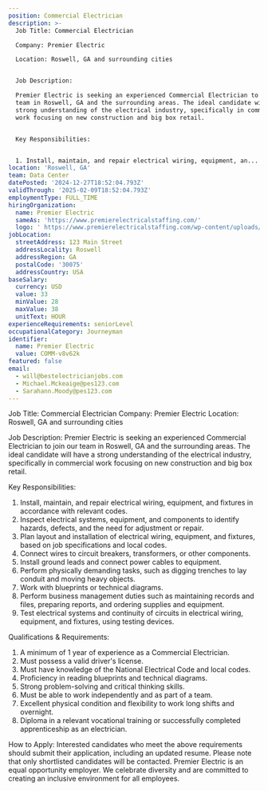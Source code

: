 ```yaml
---
position: Commercial Electrician
description: >-
  Job Title: Commercial Electrician

  Company: Premier Electric 

  Location: Roswell, GA and surrounding cities


  Job Description:

  Premier Electric is seeking an experienced Commercial Electrician to join our
  team in Roswell, GA and the surrounding areas. The ideal candidate will have a
  strong understanding of the electrical industry, specifically in commercial
  work focusing on new construction and big box retail.


  Key Responsibilities:


  1. Install, maintain, and repair electrical wiring, equipment, an...
location: 'Roswell, GA'
team: Data Center
datePosted: '2024-12-27T18:52:04.793Z'
validThrough: '2025-02-09T18:52:04.793Z'
employmentType: FULL_TIME
hiringOrganization:
  name: Premier Electric
  sameAs: 'https://www.premierelectricalstaffing.com/'
  logo: ' https://www.premierelectricalstaffing.com/wp-content/uploads/2020/05/Premier-Electrical-Staffing-logo.png'
jobLocation:
  streetAddress: 123 Main Street
  addressLocality: Roswell
  addressRegion: GA
  postalCode: '30075'
  addressCountry: USA
baseSalary:
  currency: USD
  value: 33
  minValue: 28
  maxValue: 38
  unitText: HOUR
experienceRequirements: seniorLevel
occupationalCategory: Journeyman
identifier:
  name: Premier Electric
  value: COMM-v8v62k
featured: false
email:
  - will@bestelectricianjobs.com
  - Michael.Mckeaige@pes123.com
  - Sarahann.Moody@pes123.com
---
```




Job Title: Commercial Electrician
Company: Premier Electric 
Location: Roswell, GA and surrounding cities

Job Description:
Premier Electric is seeking an experienced Commercial Electrician to join our team in Roswell, GA and the surrounding areas. The ideal candidate will have a strong understanding of the electrical industry, specifically in commercial work focusing on new construction and big box retail.

Key Responsibilities:

1. Install, maintain, and repair electrical wiring, equipment, and fixtures in accordance with relevant codes.
2. Inspect electrical systems, equipment, and components to identify hazards, defects, and the need for adjustment or repair.
3. Plan layout and installation of electrical wiring, equipment, and fixtures, based on job specifications and local codes.
4. Connect wires to circuit breakers, transformers, or other components.
5. Install ground leads and connect power cables to equipment.
6. Perform physically demanding tasks, such as digging trenches to lay conduit and moving heavy objects.
7. Work with blueprints or technical diagrams.
8. Perform business management duties such as maintaining records and files, preparing reports, and ordering supplies and equipment.
9. Test electrical systems and continuity of circuits in electrical wiring, equipment, and fixtures, using testing devices.

Qualifications & Requirements:

1. A minimum of 1 year of experience as a Commercial Electrician.
2. Must possess a valid driver's license.
3. Must have knowledge of the National Electrical Code and local codes.
4. Proficiency in reading blueprints and technical diagrams.
5. Strong problem-solving and critical thinking skills.
6. Must be able to work independently and as part of a team.
7. Excellent physical condition and flexibility to work long shifts and overnight.
8. Diploma in a relevant vocational training or successfully completed apprenticeship as an electrician.

How to Apply:
Interested candidates who meet the above requirements should submit their application, including an updated resume. Please note that only shortlisted candidates will be contacted. Premier Electric is an equal opportunity employer. We celebrate diversity and are committed to creating an inclusive environment for all employees.
